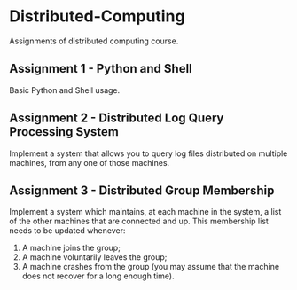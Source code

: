 # Distributed-Computing

Assignments of distributed computing course.



## Assignment 1 - Python and Shell

Basic Python and Shell usage.



## Assignment 2 - Distributed Log Query Processing System

Implement a system that allows you to query log files distributed on multiple machines, from any one of those machines.



## Assignment 3 - Distributed Group Membership

Implement a system which maintains, at each machine in the system, a list of the other machines that are connected and up. This membership list needs to be updated whenever:

1. A machine joins the group;
2. A machine voluntarily leaves the group;
3. A machine crashes from the group (you may assume that the machine does not recover for a long enough time).